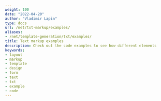 ```yaml
---
weight: 100
date: "2022-04-20"
author: "Vladimir Lapin"
type: docs
url: /net/txt-markup/examples/
aliases:
- /net/template-generation/txt/examples/
title: Text markup examples
description: Check out the code examples to see how different elements can be used and combined with each other.
keywords:
- layout
- markup
- template
- design
- form
- text
- txt
- example
- code
---
```

